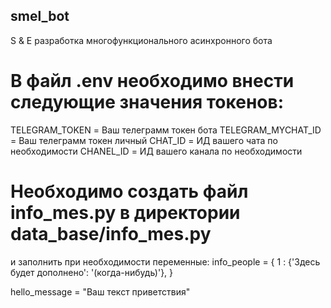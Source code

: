 ## smel_bot
S & E разработка многофункционального асинхронного бота


# В файл .env необходимо внести следующие значения токенов:

TELEGRAM_TOKEN = Ваш телеграмм токен бота
TELEGRAM_MYCHAT_ID = Ваш телеграмм токен личный
CHAT_ID = ИД вашего чата по необходимости
CHANEL_ID = ИД вашего канала по необходимости

# Необходимо создать файл info_mes.py в директории data_base/info_mes.py

и заполнить при необходимости переменные:
info_people = {
    1 : {'Здесь будет дополнено': '(когда-нибудь)'},
}

hello_message = "Ваш текст приветствия"
